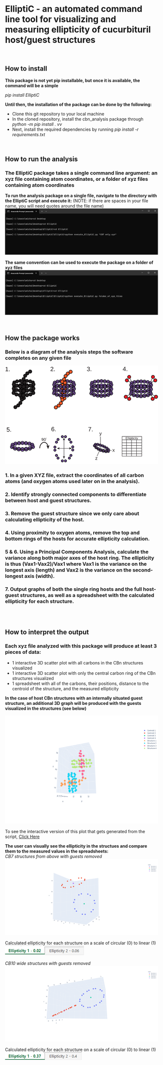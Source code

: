# ElliptiC - an automated command line tool for visualizing and measuring ellipticity of cucurbituril host/guest structures

<br />


## How to install
**This package is not yet pip installable, but once it is available, the command will be a simple**

_pip install ElliptiC_

**Until then, the installation of the package can be done by the following:**
* Clone this git repository to your local machine
* In the cloned repository, install the cbn_analysis package through _python -m pip install . vv_ 
* Next, install the required dependencies by running _pip install -r requirements.txt_

<br />

## How to run the analysis
### The ElliptiC package takes a single command line argument: an xyz file containing atom coordinates, or a folder of xyz files containing atom coordinates

**To run the analysis package on a single file, navigate to the directory with the ElliptiC script and execute it:**
(NOTE: if there are spaces in your file name, you will need quotes around the file name)
![](https://github.com/harmslab/ElliptiC/raw/main/images/single_file.png)


**The same convention can be used to execute the package on a folder of xyz files**
![](https://github.com/harmslab/ElliptiC/raw/main/images/folder_test.png)
    
<br />

## How the package works
### Below is a diagram of the analysis steps the software completes on any given file
![](https://github.com/harmslab/ElliptiC/raw/main/images/pipeline_image.svg)

### 1. In a given XYZ file, extract the coordinates of all carbon atoms (and oxygen atoms used later on in the analysis).
### 2. Identify strongly connected components to differentiate between host and guest structures.
### 3. Remove the guest structure since we only care about calculating ellipticity of the host.
### 4. Using proximity to oxygen atoms, remove the top and bottom rings of the hosts for accurate ellipticity calculation.
### 5 & 6. Using a Principal Components Analysis, calculate the variance along both major axes of the host ring. The ellipticity is thus (Vax1-Vax2)/Vax1 where Vax1 is the variance on the longest axis (length) and Vax2 is the variance on the second-longest axis (width). 
### 7. Output graphs of both the single ring hosts and the full host-guest structures, as well as a spreadsheet with the calculated ellipticity for each structure.

<br />
<br />

## How to interpret the output

### Each xyz file analyzed with this package will produce at least 3 pieces of data: 
* 1 interactive 3D scatter plot with all carbons in the CBn structures visualized 
* 1 interactive 3D scatter plot with only the central carbon ring of the CBn structures visualized
* 1 spreadsheet with all of the carbons, their positions, distance to the centroid of the structure, and the measured ellipticity

**In the case of host CBn structures with an internally situated guest structure, an additional 3D graph will be produced with the guests visualized in the structures (see below)**

![](https://github.com/harmslab/ElliptiC/raw/main/images/testing_cbn_interactive.png)

To see the interactive version of this plot that gets generated from the script, [Click Here](https://plotly.com/~Mshavlik/63/)

**The user can visually see the ellipticity in the structues and compare them to the measured values in the spreadsheets:**                 
_CB7 structures from above with guests removed_
![](https://github.com/harmslab/ElliptiC/raw/main/images/CB7_circular.png)

Calculated ellipticity for each structure on a scale of circular (0) to linear (1)  
![](https://github.com/harmslab/ElliptiC/raw/main/images/circular_ellipticity.png)


_CB10 wide structures with guests removed_
![](https://github.com/harmslab/ElliptiC/raw/main/images/ellipsoid_example.png)

Calculated ellipticity for each structure on a scale of circular (0) to linear (1)  
![](https://github.com/harmslab/ElliptiC/raw/main/images/ellipse_ellipticity.png)



